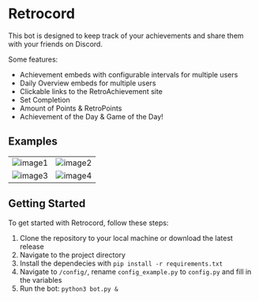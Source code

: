 # Retrocord

This bot is designed to keep track of your achievements and share them with your friends on Discord.

Some features:

* Achievement embeds with configurable intervals for multiple users
* Daily Overview embeds for multiple users
* Clickable links to the RetroAchievement site
* Set Completion
* Amount of Points & RetroPoints
* Achievement of the Day & Game of the Day!

## Examples

<table>
  <tr>
    <td>
      <img src="https://github.com/zeroquinc/Retrocord/assets/39315068/4eaaefb7-3a87-452a-86f8-d1ed0f2ddc41" alt="image1">
    </td>
    <td>
      <img src="https://github.com/zeroquinc/Retrocord/assets/39315068/75f3bfa2-c08a-4852-819a-71f6fccfaa0e" alt="image2">
    </td>
  </tr>
  <tr>
    <td>
      <img src="https://github.com/zeroquinc/Retrocord/assets/39315068/e06d49ee-5e5d-4205-8899-1dfb5aedb0c5" alt="image3">
    </td>
    <td>
      <img src="https://github.com/zeroquinc/Retrocord/assets/39315068/5aa85411-27a1-4063-98b5-144f1f46b434" alt="image4">
    </td>
  </tr>
</table>

## Getting Started

To get started with Retrocord, follow these steps:

1. Clone the repository to your local machine or download the latest release
2. Navigate to the project directory
3. Install the dependecies with `pip install -r requirements.txt`
4. Navigate to `/config/`, rename `config_example.py` to `config.py` and fill in the variables
5. Run the bot: `python3 bot.py &`
